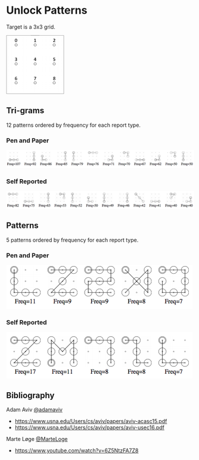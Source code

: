 # Unlock Patterns

Target is a 3x3 grid.

![3x3 grid](./imgs/3x3_pattern-unlock.png)

## Tri-grams

12 patterns ordered by frequency for each report type.

### Pen and Paper

![3x3 grid](./imgs/3x3_pen-and-paper_tri-grams.png)

### Self Reported
![3x3 grid](./imgs/3x3_self-reported_tri-grams.png)

## Patterns

5 patterns ordered by frequency for each report type.

### Pen and Paper
![3x3 grid](./imgs/3x3_pen-and-paper_patterns.png)

### Self Reported
![3x3 grid](./imgs/3x3_self-reported_patterns.png)


## Bibliography
Adam Aviv [@adamaviv](https://twitter.com/adamaviv)
* https://www.usna.edu/Users/cs/aviv/papers/aviv-acasc15.pdf
* https://www.usna.edu/Users/cs/aviv/papers/aviv-usec16.pdf

Marte Løge [@MarteLoge](https://twitter.com/MarteLoge)
* https://www.youtube.com/watch?v=6Z5NtzFA7Z8
